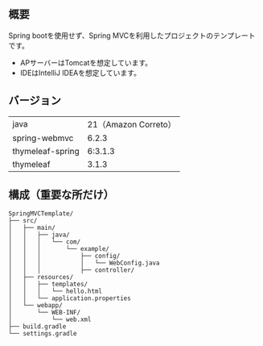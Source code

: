 ## 概要
Spring bootを使用せず、Spring MVCを利用したプロジェクトのテンプレートです。
- APサーバーはTomcatを想定しています。
- IDEはIntelliJ IDEAを想定しています。

## バージョン
| | |
|------|----------|
| java | 21（Amazon Correto） |
| spring-webmvc | 6.2.3 |
| thymeleaf-spring | 6:3.1.3 |
| thymeleaf | 3.1.3 |

## 構成（重要な所だけ）
```
SpringMVCTemplate/
├── src/
│   ├── main/
│   │   ├── java/
│   │   │   └── com/
│   │   │       └── example/
│   │   │           ├── config/
│   │   │           │   └── WebConfig.java
│   │   │           ├── controller/
│   ├── resources/
│   │   ├── templates/
│   │   │   └── hello.html
│   │   └── application.properties
│   └── webapp/
│       └── WEB-INF/
│           └── web.xml
├── build.gradle
└── settings.gradle
```


